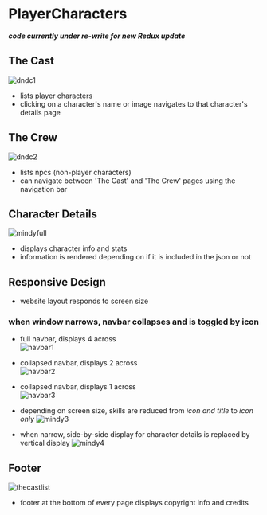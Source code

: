# PlayerCharacters

**_code currently under re-write for new Redux update_**


## The Cast
![dndc1](https://user-images.githubusercontent.com/47723396/184938507-95775f4e-aa35-41db-be57-12946aac3720.JPG)
- lists player characters
- clicking on a character's name or image navigates to that character's details page

## The Crew
![dndc2](https://user-images.githubusercontent.com/47723396/184938881-2c3aaef7-1f86-4783-baaf-de0ecf208003.JPG)
- lists npcs (non-player characters)
- can navigate between 'The Cast' and 'The Crew' pages using the navigation bar

## Character Details
![mindyfull](https://user-images.githubusercontent.com/47723396/184939321-8c0f8c33-65dd-4da1-8030-84b7e2044567.JPG)
- displays character info and stats
- information is rendered depending on if it is included in the json or not

## Responsive Design
- website layout responds to screen size
### when window narrows, navbar collapses and is toggled by icon
- full navbar, displays 4 across   
![navbar1](https://user-images.githubusercontent.com/47723396/184942060-f50f7025-86ee-4983-adf1-2c8dea64e044.JPG)
- collapsed navbar, displays 2 across   
![navbar2](https://user-images.githubusercontent.com/47723396/184942067-271498e1-7061-4f0b-987c-d55e43a75356.JPG)
- collapsed navbar, displays 1 across   
![navbar3](https://user-images.githubusercontent.com/47723396/184942077-cc3dabb1-0116-43a7-9e89-89e3028c94c1.JPG)



- depending on screen size, skills are reduced from *icon and title* to *icon only*
![mindy3](https://user-images.githubusercontent.com/47723396/184939889-9d7f00bd-2dcf-4dbf-b22f-17a7e16eb543.JPG)
- when narrow, side-by-side display for character details is replaced by vertical display
![mindy4](https://user-images.githubusercontent.com/47723396/184939899-46098359-f627-44f4-8bf2-87ab80fff50c.JPG)

## Footer
![thecastlist](https://user-images.githubusercontent.com/47723396/184940611-f12c079b-65d3-4534-ab3d-f28312790c67.JPG)
- footer at the bottom of every page displays copyright info and credits
